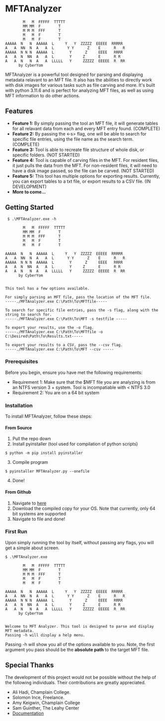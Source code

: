 # MFTAnalyzer
```
        M   M  FFFFF  TTTTT
        MM MM  F        T
        M M M  FFF      T
        M   M  F        T
        M   M  F        T
AAAAA  N   N  AAAAA  L     Y   Y  ZZZZZ  EEEEE  RRRRR
A   A  NN  N  A   A  L      Y Y      Z    E      R   R
AAAAA  N N N  AAAAA  L       Y      Z     EEEE   RRRR
A   A  N  NN  A   A  L       Y     Z      E      R R
A   A  N   N  A   A  LLLLL   Y     ZZZZZ  EEEEE  R  RR
      by CyberYom
```
MFTAnalyzer is a powerful tool designed for parsing and displaying metadata relavant to an MFT file. It also has the abilities to directly work with disk images for various tasks such as file carving and more. It's built with python 3.11.6 and is perfect for analyzing MFT files, as well as using MFT information to do other actions. 

## Features

- **Feature 1:** By simply passing the tool an MFT file, it will generate tables for all relavant data from each and every MFT entry found. (COMPLETE)
- **Feature 2:** By passing the <-s> flag, one will be able to search for specific file entries, using the file name as the search term. (COMPLETE) 
- **Feature 3:** Tool is able to recreate file structure of whole disk, or specific folders. (NOT STARTED)
- **Feature 4:** Tool is capable of carving files in the MFT. For resident files, it just pulls the data from the MFT. For non-resident files, it will need to have a disk image passed, so the file can be carved. (NOT STARTED)
- **Feature 5:** This tool has multiple options for exporting results. Currently, you can export tables to a txt file, or export results to a CSV file. (IN DEVELOPMENT)
- **More to come...**

## Getting Started
```
 $ .\MFTAnalyzer.exe -h

        M   M  FFFFF  TTTTT
        MM MM  F        T
        M M M  FFF      T
        M   M  F        T
        M   M  F        T

AAAAA  N   N  AAAAA  L     Y   Y  ZZZZZ  EEEEE  RRRRR
A   A  NN  N  A   A  L      Y Y      Z    E      R   R
AAAAA  N N N  AAAAA  L       Y      Z     EEEE   RRRR
A   A  N  NN  A   A  L       Y     Z      E      R R
A   A  N   N  A   A  LLLLL   Y     ZZZZZ  EEEEE  R  RR
      by CyberYom


This tool has a few options available.

For simply parsing an MFT file, pass the location of the MFT file.
-----./MFTAnalyzer.exe C:\Path\To\MFTfile-----

To search for specific file entries, pass the -s flag, along with the string to search for.
-----./MFTAnalyzer.exe C:\Path\To\MFT -s testfile -----

To export your results, use the -o flag.
-----./MFTAnalyzer.exe C:\Path\To\MFTfile -o C:\Desired\Path\To\Results.txt-----

To export your results to a CSV, pass the --csv flag.
-----./MFTAnalyzer.exe C:\Path\To\MFT --csv -----

```
### Prerequisites

Before you begin, ensure you have met the following requirements:
- Requirement 1: Make sure that the $MFT file you are analyzing is from an NTFS version 3 + system. Tool is incompatiable with < NTFS 3.0
- Requirement 2: You are on a 64 bit system

### Installation

To install MFTAnalyzer, follow these steps:
#### From Source
1) Pull the repo down
2) Install pyinstaller (tool used for compilation of python scripts)
```
$ python -m pip install pyinstaller
```
3) Compile program
```
$ pyinstaller MFTAnalyzer.py --onefile
```
4) Done!

#### From Github
1) Navigate to [here](https://github.com/cyberyom/MFTAnalyzer/releases)
2) Download the compiled copy for your OS. Note that currently, only 64 bit systems are supported
3) Navigate to file and done!


### First Run
Upon simply running the tool by itself, without passing any flags, you will get a simple about screen. 
```
$ .\MFTAnalyzer.exe

        M   M  FFFFF  TTTTT
        MM MM  F        T
        M M M  FFF      T
        M   M  F        T
        M   M  F        T

AAAAA  N   N  AAAAA  L     Y   Y  ZZZZZ  EEEEE  RRRRR
A   A  NN  N  A   A  L      Y Y      Z    E      R   R
AAAAA  N N N  AAAAA  L       Y      Z     EEEE   RRRR
A   A  N  NN  A   A  L       Y     Z      E      R R
A   A  N   N  A   A  LLLLL   Y     ZZZZZ  EEEEE  R  RR
      by CyberYom


Welcome to MFT Analyzer. This tool is designed to parse and display MFT metadata.
Passing -h will display a help menu.
```
Passing -h will show you all of the options available to you. Note, the first argument you pass should be the **absolute path** to the target MFT file. 

## Special Thanks
The development of this project would not be possible without the help of the following individuals. Their contributions are greatly appreciated.
- Ali Hadi, Champlain College.
- Solomon Ince, Freelance.
- Amy Keigwin, Champlain College
- Sam Guinther, The Leahy Center
- [Documentation](https://github.com/libyal/libfsntfs/blob/main/documentation/New%20Technologies%20File%20System%20(NTFS).asciidoc)




